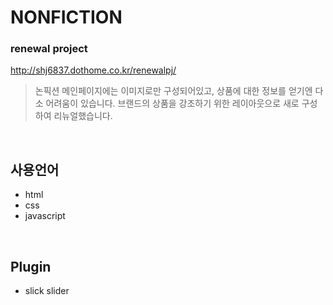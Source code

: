 # NONFICTION
### renewal project
http://shj6837.dothome.co.kr/renewalpj/
<br>

> 논픽션 메인페이지에는 이미지로만 구성되어있고, 상품에 대한 정보를 얻기엔 다소 어려움이 있습니다. 브랜드의 상품을 강조하기 위한 레이아웃으로 새로 구성하여 리뉴얼했습니다.
<br>


## 사용언어
* html
* css
* javascript
<br>

## Plugin
* slick slider
